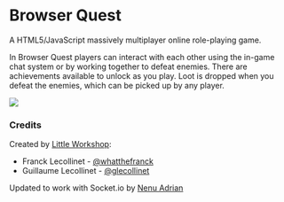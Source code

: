 # Browser Quest
A HTML5/JavaScript massively multiplayer online role-playing game.

In Browser Quest players can interact with each other using the in-game chat system or by working together to defeat enemies. There are achievements available to unlock as you play. Loot is dropped when you defeat the enemies, which can be picked up by any player.

![](https://cdn.glitch.com/d76dfe3f-23bc-4a7e-9629-f110d2ffa268%2FbrowserQuest.png)

### Credits
Created by [Little Workshop](http://www.littleworkshop.fr):
* Franck Lecollinet - [@whatthefranck](http://twitter.com/whatthefranck)
* Guillaume Lecollinet - [@glecollinet](http://twitter.com/glecollinet)

Updated to work with Socket.io by [Nenu Adrian](https://github.com/nenuadrian/BrowserQuest)
